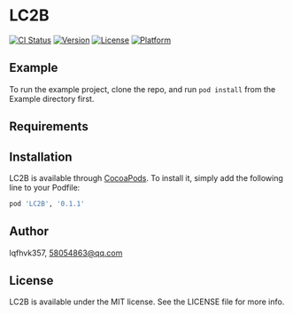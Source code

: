 # LC2B

[![CI Status](https://img.shields.io/travis/lqfhvk357/LC2B.svg?style=flat)](https://travis-ci.org/lqfhvk357/LC2B)
[![Version](https://img.shields.io/cocoapods/v/LC2B.svg?style=flat)](https://cocoapods.org/pods/LC2B)
[![License](https://img.shields.io/cocoapods/l/LC2B.svg?style=flat)](https://cocoapods.org/pods/LC2B)
[![Platform](https://img.shields.io/cocoapods/p/LC2B.svg?style=flat)](https://cocoapods.org/pods/LC2B)

## Example

To run the example project, clone the repo, and run `pod install` from the Example directory first.

## Requirements

## Installation

LC2B is available through [CocoaPods](https://cocoapods.org). To install
it, simply add the following line to your Podfile:

```ruby
pod 'LC2B', '0.1.1'
```

## Author

lqfhvk357, 58054863@qq.com

## License

LC2B is available under the MIT license. See the LICENSE file for more info.
